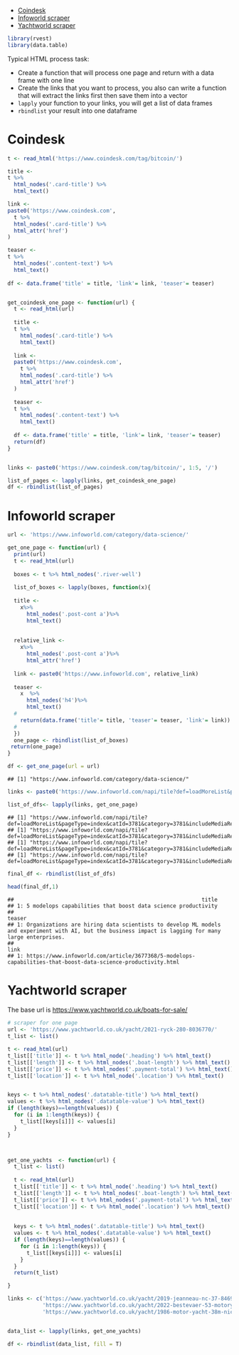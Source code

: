 -   <a href="#coindesk" id="toc-coindesk">Coindesk</a>
-   <a href="#infoworld-scraper" id="toc-infoworld-scraper">Infoworld
    scraper</a>
-   <a href="#yachtworld-scraper" id="toc-yachtworld-scraper">Yachtworld
    scraper</a>

``` r
library(rvest)
library(data.table)
```

Typical HTML process task:

-   Create a function that will process one page and return with a data
    frame with one line
-   Create the links that you want to process, you also can write a
    function that will extract the links first then save them into a
    vector
-   `lapply` your function to your links, you will get a list of data
    frames
-   `rbindlist` your result into one dataframe

# Coindesk

``` r
t <- read_html('https://www.coindesk.com/tag/bitcoin/')

title <- 
t %>% 
  html_nodes('.card-title') %>% 
  html_text()

link <- 
paste0('https://www.coindesk.com',
  t %>% 
  html_nodes('.card-title') %>%
  html_attr('href')
)

teaser <- 
t %>% 
  html_nodes('.content-text') %>% 
  html_text()
  
df <- data.frame('title' = title, 'link'= link, 'teaser'= teaser)


get_coindesk_one_page <- function(url) {
  t <- read_html(url)
  
  title <- 
  t %>% 
    html_nodes('.card-title') %>% 
    html_text()
  
  link <- 
  paste0('https://www.coindesk.com',
    t %>% 
    html_nodes('.card-title') %>%
    html_attr('href')
  )
  
  teaser <- 
  t %>% 
    html_nodes('.content-text') %>% 
    html_text()
    
  df <- data.frame('title' = title, 'link'= link, 'teaser'= teaser)
  return(df)
}


links <- paste0('https://www.coindesk.com/tag/bitcoin/', 1:5, '/')

list_of_pages <- lapply(links, get_coindesk_one_page)
df <- rbindlist(list_of_pages)
```

# Infoworld scraper

``` r
url <- 'https://www.infoworld.com/category/data-science/'

get_one_page <- function(url) {
  print(url)
  t <- read_html(url)
  
  boxes <- t %>% html_nodes('.river-well')
  
  list_of_boxes <- lapply(boxes, function(x){
    
  title <- 
    x%>% 
      html_nodes('.post-cont a')%>%
      html_text() 
    
    
  relative_link <- 
    x%>% 
      html_nodes('.post-cont a')%>%
      html_attr('href')
  
  link <- paste0('https://www.infoworld.com', relative_link)
  
  teaser <-
    x  %>%
      html_nodes('h4')%>%
      html_text()
  #
    return(data.frame('title'= title, 'teaser'= teaser, 'link'= link))
  #
  })
  one_page <- rbindlist(list_of_boxes) 
 return(one_page)
}  

df <- get_one_page(url = url)
```

    ## [1] "https://www.infoworld.com/category/data-science/"

``` r
links <- paste0('https://www.infoworld.com/napi/tile?def=loadMoreList&pageType=index&catId=3781&category=3781&includeMediaResource=true&createdTypeIds=1&categories=%5B3781%5D&days=-730&pageSize=20&offset=0&ignoreExcludedIds=true&brandContentOnly=false&includeBlogTypeIds=1%2C3&includeVideo=true&liveOnly=true&sortOrder=date&locale_id=0&startIndex=',seq(0,60, 20)  )

list_of_dfs<- lapply(links, get_one_page)
```

    ## [1] "https://www.infoworld.com/napi/tile?def=loadMoreList&pageType=index&catId=3781&category=3781&includeMediaResource=true&createdTypeIds=1&categories=%5B3781%5D&days=-730&pageSize=20&offset=0&ignoreExcludedIds=true&brandContentOnly=false&includeBlogTypeIds=1%2C3&includeVideo=true&liveOnly=true&sortOrder=date&locale_id=0&startIndex=0"
    ## [1] "https://www.infoworld.com/napi/tile?def=loadMoreList&pageType=index&catId=3781&category=3781&includeMediaResource=true&createdTypeIds=1&categories=%5B3781%5D&days=-730&pageSize=20&offset=0&ignoreExcludedIds=true&brandContentOnly=false&includeBlogTypeIds=1%2C3&includeVideo=true&liveOnly=true&sortOrder=date&locale_id=0&startIndex=20"
    ## [1] "https://www.infoworld.com/napi/tile?def=loadMoreList&pageType=index&catId=3781&category=3781&includeMediaResource=true&createdTypeIds=1&categories=%5B3781%5D&days=-730&pageSize=20&offset=0&ignoreExcludedIds=true&brandContentOnly=false&includeBlogTypeIds=1%2C3&includeVideo=true&liveOnly=true&sortOrder=date&locale_id=0&startIndex=40"
    ## [1] "https://www.infoworld.com/napi/tile?def=loadMoreList&pageType=index&catId=3781&category=3781&includeMediaResource=true&createdTypeIds=1&categories=%5B3781%5D&days=-730&pageSize=20&offset=0&ignoreExcludedIds=true&brandContentOnly=false&includeBlogTypeIds=1%2C3&includeVideo=true&liveOnly=true&sortOrder=date&locale_id=0&startIndex=60"

``` r
final_df <- rbindlist(list_of_dfs)

head(final_df,1)
```

    ##                                                           title
    ## 1: 5 modelops capabilities that boost data science productivity
    ##                                                                                                                                                  teaser
    ## 1: Organizations are hiring data scientists to develop ML models and experiment with AI, but the business impact is lagging for many large enterprises.
    ##                                                                                                           link
    ## 1: https://www.infoworld.com/article/3677368/5-modelops-capabilities-that-boost-data-science-productivity.html

# Yachtworld scraper

The base url is <https://www.yachtworld.co.uk/boats-for-sale/>

``` r
# scraper for one page 
url <- 'https://www.yachtworld.co.uk/yacht/2021-ryck-280-8036770/'
t_list <- list()

t <- read_html(url)
t_list[['title']] <- t %>% html_node('.heading') %>% html_text()
t_list[['length']] <- t %>% html_nodes('.boat-length') %>% html_text()
t_list[['price']] <- t %>% html_nodes('.payment-total') %>% html_text()
t_list[['location']] <- t %>% html_node('.location') %>% html_text()


keys <- t %>% html_nodes('.datatable-title') %>% html_text()
values <- t %>% html_nodes('.datatable-value') %>% html_text()
if (length(keys)==length(values)) {
  for (i in 1:length(keys)) {
    t_list[[keys[i]]] <- values[i]
  }
}



get_one_yachts  <- function(url) {
  t_list <- list()
  
  t <- read_html(url)
  t_list[['title']] <- t %>% html_node('.heading') %>% html_text()
  t_list[['length']] <- t %>% html_nodes('.boat-length') %>% html_text()
  t_list[['price']] <- t %>% html_nodes('.payment-total') %>% html_text()
  t_list[['location']] <- t %>% html_node('.location') %>% html_text()
  
  
  keys <- t %>% html_nodes('.datatable-title') %>% html_text()
  values <- t %>% html_nodes('.datatable-value') %>% html_text()
  if (length(keys)==length(values)) {
    for (i in 1:length(keys)) {
      t_list[[keys[i]]] <- values[i]
    }
  }
  return(t_list)

}
```

``` r
links <- c('https://www.yachtworld.co.uk/yacht/2019-jeanneau-nc-37-8469810/',
           'https://www.yachtworld.co.uk/yacht/2022-bestevaer-53-motoryacht-8218108/',
           'https://www.yachtworld.co.uk/yacht/1986-motor-yacht-38m-nicolini-8569109/')


data_list <- lapply(links, get_one_yachts)

df <- rbindlist(data_list, fill = T)
```
